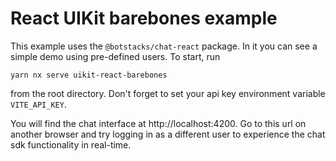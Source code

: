 # React UIKit barebones example

This example uses the `@botstacks/chat-react` package. In it you can see a simple demo using pre-defined users.
To start, run

```
yarn nx serve uikit-react-barebones
```

from the root directory. Don't forget to set your api key environment variable `VITE_API_KEY`.

You will find the chat interface at http://localhost:4200. Go to this url on another browser and try logging in as a different user to experience the chat sdk functionality in real-time.
